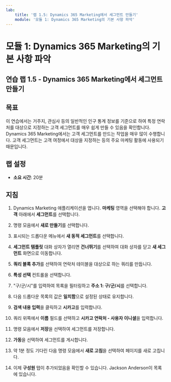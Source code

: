 ```yaml
---
lab:
    title: '랩 1.5: Dynamics 365 Marketing에서 세그먼트 만들기'
    module: '모듈 1: Dynamics 365 Marketing의 기본 사항 파악'
---
```


모듈 1: Dynamics 365 Marketing의 기본 사항 파악
========================

## 연습 랩 1.5 - Dynamics 365 Marketing에서 세그먼트 만들기

## 목표

이 연습에서는 거주지, 관심사 등의 일반적인 인구 통계 정보를 기준으로 하여 특정 연락처를 대상으로 지정하는 고객 세그먼트를 매우 쉽게 만들 수 있음을 확인합니다. Dynamics 365 Marketing에서는 고객 세그먼트를 만드는 작업을 매우 많이 수행합니다. 고객 세그먼트는 고객 여정에서 대상을 지정하는 등의 주요 마케팅 활동에 사용되기 때문입니다.

## 랩 설정

  - **소요 시간**: 20분

## 지침


1. Dynamics Marketing 애플리케이션을 엽니다. **마케팅** 영역을 선택해야 합니다. **고객** 아래에서 **세그먼트**를 선택합니다.

2. 명령 모음에서 **새로 만들기**를 선택합니다.

3. 표시되는 드롭다운 메뉴에서 **새 동적 세그먼트**를 선택합니다.

4. **세그먼트 템플릿** 대화 상자가 열리면 **건너뛰기**를 선택하여 대화 상자를 닫고 **새 세그먼트** 화면으로 이동합니다.

5. **쿼리 블록 추가**를 선택하여 연락처 테이블을 대상으로 하는 쿼리를 만듭니다. 

6. **특성 선택** 컨트롤을 선택합니다.

7. "구/군/시"를 입력하여 목록을 필터링하고 **주소 1: 구/군/시**를 선택합니다.

8. 다음 드롭다운 목록의 값은 **일치함**으로 설정된 상태로 유지합니다. 

9. **검색 내용 입력**을 클릭하고 **시카고**를 입력합니다.

10. 쿼리 위쪽에서 **이름** 필드를 선택하고 **시카고 연락처 - 사용자 이니셜**을 입력합니다.

11. 명령 모음에서 **저장**을 선택하여 세그먼트를 저장합니다.

12. **가동**을 선택하여 세그먼트를 게시합니다. 

13. 약 1분 정도 기다린 다음 명령 모음에서 **새로 고침**을 선택하여 페이지를 새로 고칩니다. 

14. 이제 **구성원** 탭이 추가되었음을 확인할 수 있습니다. Jackson Anderson이 목록에 있습니다.
